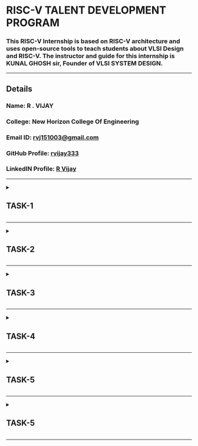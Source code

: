 # RISC-V TALENT DEVELOPMENT PROGRAM

### This RISC-V Internship is based on RISC-V architecture and uses open-source tools to teach students about VLSI Design and RISC-V. The instructor and guide for this internship is KUNAL GHOSH sir, Founder of VLSI SYSTEM DESIGN.

---

## Details

### Name: R . VIJAY
### College: New Horizon College Of Engineering
### Email ID: rvj151003@gmail.com
### GitHub Profile: [rvijay333](https://github.com/rvijay333)
### LinkedIN Profile: [R Vijay](https://www.linkedin.com/in/r-vijay-5085022a4)

---


<details>
<summary><h2><strong>TASK-1</strong></h2></summary>

## Description
This is the TASK 1.  
The code is first typed in the *leafpad editor*.  

The C code is run in the RISC-V compiler using the -O1 optimization flag. It is seen here that at the main block, the number of instruction sets is *15*.

Similarly, we run the C code in the RISC-V compiler using the -Ofast optimization flag. It can be seen that the number of instructions has reduced to *12 instruction sets*, which indicates that the processing speed increases.

### Example: 
- *Main ending address* = 101B0  
- *Main starting address* = 10184  
  Subtracting them:  
  101B0 - 10184 = 2C  
  2C ÷ 4 = 0B (11 instructions) using -Ofast.

Similarly, when we repeat the process using -Ofast, the instructions reduce, indicating a faster way.

---

## Screenshots Task 1
<details>
  <br>
  
![ Screenshot 1](https://github.com/rvijay333/RISC-V-Talent-Development-Program/blob/main/VirtualBox_vsdworkshop_code_sumoneton.png)
  
![ Screenshot 2](https://github.com/rvijay333/RISC-V-Talent-Development-Program/blob/main/VirtualBox_vsdworkshop_codeofast.png)

![ Screenshot 3](https://github.com/rvijay333/RISC-V-Talent-Development-Program/blob/main/VirtualBox_vsdworkshop_main_ofast.png)

![ Screenshot 4](https://github.com/rvijay333/RISC-V-Talent-Development-Program/blob/main/VirtualBox_vsdworkshop_main_sumoneton.png)

</details>

</details>


<hr>
<details>
  <summary><h2><strong>TASK-2</strong></h2></summary>

## Description
In this task we understand the way to debug the code.
we use specific commands to , check the values stored in our registers and pointers . This hepls us to manage and understand the functioning of the code .
we also compile and get the output of our code in risc_v compiler .

- *the initial stack pointer value is* = 3FFFFFFB50
- *the subtracted value is 16(decimal)*
- *the final value stored in stack pointer is* = 3FFFFFFB50-10(*hexa-decimal*)
- = 3FFFFFF40 *as shown below*

  
## Screenshots Task 2
<details>
  <br>
  
![ Screenshot 1](https://github.com/rvijay333/RISC-V-Talent-Development-Program/blob/main/VirtualBox_vsdworkshop_output_riscv_task2.png)

![ Screenshot 1](https://github.com/rvijay333/RISC-V-Talent-Development-Program/blob/main/task2_riscv_11_01_24.png)

</details>
---

<h2>Write a simple c program :</h2>
<h3>C program to calculate area of a circle</h3>

<details>
  <br>

![C_program](https://github.com/user-attachments/assets/0eab6427-aa44-4487-9d2d-4c11e178ad2e)

</details>

<h2>Compilation using Spike :</h2>
<h3>O1-</h3>

<details>
  <br>

![Screenshot from 2025-01-13 22-28-19](https://github.com/user-attachments/assets/bc0543d2-31ba-4945-a2de-293e1026e0e8)
</details>
 


<h3>object dump for O1 -</h3>

<details>
  <br>

![o1objdump](https://github.com/user-attachments/assets/27b338d4-a331-439f-a3ec-8ca6b8a2f123)
</details>
 

<h3>Ofast -</h3>
<details>
  <br>

![Screenshot from 2025-01-13 22-23-00](https://github.com/user-attachments/assets/a7b45986-028d-4570-aaa0-ac8397133fc3)
</details>



<h3>Object dump for Ofast -</h3>
<details>
  <br>

![ofastobjdump](https://github.com/user-attachments/assets/e145d3c3-599f-49b0-aafb-b3d46b0b62b1)
</details>
</details>
<hr>

<details>
  <summary><h2><strong>TASK-3</strong></h2></summary>

<h2>RISC-V Instructions</h2>

<h2>RISC-V uses six basic instruction formats:</h2></p>
<p><h3><u>1. <ins>R-Type:</ins></u></h3> For register-register operations (e.g., add, sub).</p>
<p><h3><u>2. <ins>I-Type:</ins></u></h3> For immediate operations and loads (e.g., addi, ld).</p>
<p><h3><u>3. <ins>S-Type:</ins></u></h3> For store instructions (e.g., sd).</p>
<p><h3><u>4. <ins>B-Type:</ins></u></h3> For branch instructions (e.g., beq, bne).</p>
<p><h3><u>5. <ins>U-Type:</ins></u></h3> For instructions like lui and auipc.</p>
<p><h3><u>6. <ins>J-Type:</ins></u></h3> For jump instructions (e.g., jal).</p>

<h2>Each format has fixed fields:</h2>

<p><h3>1. <ins>opcode:</ins></h3> Identifies the instruction type.</p>
<p><h3>2. <ins>funct3 and funct7</ins>:</h3> Further specify the instruction.</p>
<p><h3>3. <ins>rd, rs1, rs2</ins>:</h3> Register destinations and sources.</p>
<p><h3>4. <ins>imm:</ins>/h3> Immediate values (encoded differently depending on the format).</p>

<h2>Each instruction's binary code is derived by filling in the fields based on the instruction's format. For example:</h2>

ld a2, 1800(gp):
        Type: I-Type
        Fields:
            opcode[6:0]: 0000011 (Load instruction).
            rd[11:7]: 01010 (a2).
            funct3[14:12]: 011 (Load double-word).
            rs1[19:15]: 00100 (gp).
            imm[31:20]: 011100000000 (1800 in decimal).
        Final binary: 01110000000000100011010110000011
        Hexadecimal: 0x7081b603
'''
<p>Then we need to identify the opcode, funct3, and funct7 values for each instruction.</p>
<p>Decode the immediate value formats for I-Type, S-Type, and J-Type instructions.</p>

<h2>RISC-V uses register aliases (x0 to x31), but their corresponding numbers are encoded in the instruction:</h2>

       x10 is a0 (binary: 01010).
       x11 is a1 (binary: 01011).
       x2 is sp (binary: 00010), and so on.
<h2>The objdump file : </h2>
<details>
  <br>

![ofastobjdump](https://github.com/user-attachments/assets/679d6c42-d7d2-4d02-924c-4e30c569544d)
</details>


<h2> This has the following RISC-V instructions - </h2>
<p>1. ld</p>
<p>2. lui</p>
<p>3. addi</p>
<p>4. sd</p>
<p>5. jal</p>
<p>6. ret (pseudo-instruction for jalr x0, ra, 0)</p>
<p>7. auipc</p>
<p>8. beqz (pseudo-instruction for beq)</p>
<p>9. j (jump instruction)</p>
<p>10. sub</p>
<p>11. li (pseudo-instruction for addi x, x0, imm)</p>
<p>12. lw</p>
<p>13. jalr</p>
<p>14. bne</p>
<p>15. call (pseudo-instruction for jal)</p>

<h2> The 32-bit pattern for the above instructions are :</h2>

| #  | Instruction   |         32-bit pattern           | Opcode   | Funct3  | Funct7   | Imm/Offset           |
|----| ------------- | -------------------------------- | -------- | ------- | -------- | -------------------- |
| 1  | ld            | 01110000000000100011010110000011 | 0000011  | 011     | -        | 1800                 |
| 2  | lui           | 00000000001000010100110101101111 | 0110111  | -       | -        | 0x21000              |
| 3  | addi          | 11111111111100010000100100010011 | 0010011  | 000     | -        | -1 (Immediate)       |
| 4  | sd            | 00000000000101000011010010010011 | 0100011  | 011     | -        | Offset from rs1      |
| 5  | jal           | 00110100000000000000000011101111 | 1101111  | -       | -        | Offset to label      |
| 6  | ret           | 00000000000000000000000001100111 | 1100111  | 000     | -        | (Uses ra)            |
| 7  | auipc         | 11111111111100000110101000101111 | 0010111  | -       | -        | Upper Immediate      |
| 8  | beqz          | 00000000110100000110010011100011 | 1100011  | 000     | -        | Relative Offset      |
| 9  | j             | 00001100000000000000000011001111 | 1101111  | -       | -        | Offset to jump       |
| 10 | sub           | 01000000101001010000010110110011 | 0110011  | 000     | 0100000  | (From rs1 and rs2)   |
| 11 | li            | 11111111111100000000100010010011 | 0010011  | 000     | -        | -1 (Immediate)       |
| 12 | lw            | 00000000000101001000010010000011 | 0000011  | 010     | -        | Load address offset  |
| 13 | jalr          | 00000000000001000000000011100111 | 1100111  | 000     | -        | Indirect jump offset |
| 14 | bne           | 00000000000100000001010011100011 | 1100011  | 001     | -        | Relative Offset      |
| 15 | call          | 00000000000000000000000011101111 | 1101111  | -       | -        | Offset to function   |

----
</details>
</details>
<hr>

<details>
  <summary><h2><strong>TASK-4</strong></h2></summary>

#### Following are the differences between standard RISCV ISA and the Instruction Set given in the reference repository:  
  
|  **Operation**  |  **Standard RISCV ISA**  |  **Hardcoded ISA**  |  
|  :----:  |  :----:  |  :----:  |  
|  ADD R6, R2, R1  |  32'h00110333  |  32'h02208300  |  
|  SUB R7, R1, R2  |  32'h402083b3  |  32'h02209380  |  
|  AND R8, R1, R3  |  32'h0030f433  |  32'h0230a400  |  
|  OR R9, R2, R5  |  32'h005164b3  |  32'h02513480  |  
|  XOR R10, R1, R4  |  32'h0040c533  |  32'h0240c500  |  
|  SLT R1, R2, R4  |  32'h0045a0b3  |  32'h02415580  |  
|  ADDI R12, R4, 5  |  32'h004120b3  |  32'h00520600  |  
|  BEQ R0, R0, 15  |  32'h00000f63  |  32'h00f00002  |  
|  SW R3, R1, 2  |  32'h0030a123  |  32'h00209181  |  
|  LW R13, R1, 2  |  32'h0020a683  |  32'h00208681  |  
|  SRL R16, R14, R2  |  32'h0030a123  |  32'h00271803  |
|  SLL R15, R1, R2  |  32'h002097b3  |  32'h00208783  |   
  

#### * Output Waveform of various instructions * 
<details>
  <br>



![OUTPUT WAVEFORMS](https://github.com/rvijay333/RISC-V-Talent-Development-Program/blob/main/task4.png)
</details>
___
</details>
<hr>


<details>
  <summary><h2><strong>TASK-5</strong></h2></summary>

# Flip-Flop Simulation with Selection Indicators on VSDSquadron Mini

## Overview
This project demonstrates how to simulate four types of flip‑flops (SR, JK, T, and D) on the VSDSquadron Mini board, which is based on the CH32V00x RISC-V microcontroller. The user can select which flip‑flop to operate by pressing one of four dedicated buttons. Two additional input buttons feed the flip‑flop’s binary inputs (S, R, J, K, T, or D), and the outputs **Q** and **~Q** are shown on two LEDs. Additionally, four extra indicator LEDs light up to show which flip‑flop is currently selected, and two more LEDs display which input buttons are pressed.

### Features
- **4 Flip‑Flop Modes**: SR, JK, T, D
- **Selection Indicators**: Each flip‑flop mode has a dedicated LED.
- **Input Indicators**: Two LEDs show which input buttons are currently pressed.
- **Output LEDs**: Always show **Q** and **¬Q** for every flip‑flop type.
- **GPIO-Based**: Entirely uses GPIO pins for inputs and outputs—no extra multiplexers needed.

### Components Required

| Component                   | Quantity | Purpose/Description                                |
|-----------------------------|----------|----------------------------------------------------|
| VSDSquadron Mini Board      | 1        | The RISC-V microcontroller development board.      |
| Push Buttons                | 6        | 4 for flip‑flop selection, 2 for input bits.         |
| LEDs                        | 8        | 2 for input indicators, 2 for outputs, 4 for flip‑flop selection. |
| Resistors (330 Ω)           | 8        | Current-limiting for each LED.                     |
| Breadboard                  | 1        | For prototyping and wiring.                        |
| Jumper Wires                | ~20      | For making connections.                            |
| USB-C Cable                 | 1        | To power and program the VSDSquadron Mini.         |

## Circuit Connections

### Power & Ground
- **VSDSquadron Mini 3.3 V** → Breadboard’s top (red) power rail.
- **VSDSquadron Mini GND** → Breadboard’s bottom (blue) ground rail.

### Flip‑Flop Selection Buttons (active low)
- **SR** → PD0  
- **JK** → PD1  
- **T** → PD2  
- **D** → PD3  
*Each button’s other terminal connects to ground.*

### Input Buttons (active low)
- **BTN_IN1** → PD4  
- **BTN_IN2** → PD5  
*Each button’s other terminal connects to ground.*

### Input Indicator LEDs (active high) on Port D
- **LED_IN1** anode → PD6 → (330 Ω resistor) → GND  
- **LED_IN2** anode → PD7 → (330 Ω resistor) → GND

### Output LEDs (active high) on Port C
- **LED_OUT1 (Q)** anode → PC0 → (330 Ω resistor) → GND  
- **LED_OUT2 (¬Q)** anode → PC1 → (330 Ω resistor) → GND

### Selection Indicator LEDs (active high) on Port C
- **LED_SEL_SR** anode → PC2 → (330 Ω resistor) → GND  
- **LED_SEL_JK** anode → PC3 → (330 Ω resistor) → GND  
- **LED_SEL_T** anode → PC4 → (330 Ω resistor) → GND  
- **LED_SEL_D** anode → PC5 → (330 Ω resistor) → GND

## Working Principle
1. **Selection**: Press one of the four flip‑flop selection buttons. The corresponding selection LED lights up.
2. **Input**: Provide binary inputs by pressing BTN_IN1 (in1) and BTN_IN2 (in2). The input indicator LEDs show which buttons are pressed.
3. **Processing**: The `ProcessFlipFlop` function applies the logic for SR, JK, T, or D flip‑flops to determine the new state **Q**.
4. **Outputs**: Two LEDs always display **Q** and **¬Q**, regardless of flip‑flop type.
5. **Visual Feedback**: After a short delay, the selection resets so the user can choose another flip‑flop type.

## Truth Tables (Summary)

### SR Flip‑Flop
| S | R | Action             | Q (New)     |
|---|---|--------------------|-------------|
| 0 | 0 | No change          | Q stays same|
| 0 | 1 | Reset Q to 0       | Q = 0       |
| 1 | 0 | Set Q to 1         | Q = 1       |
| 1 | 1 | Invalid (No change) | Q stays same|

### JK Flip‑Flop
| J | K | Action                | Q (New)     |
|---|---|-----------------------|-------------|
| 0 | 0 | No change             | Q stays same|
| 0 | 1 | Reset (Q = 0)         | Q = 0       |
| 1 | 0 | Set (Q = 1)           | Q = 1       |
| 1 | 1 | Toggle (Q = ~Q)       | Q toggles   |

### T Flip‑Flop
| T | Action       | Q (New)     |
|---|--------------|-------------|
| 0 | No change    | Q stays same|
| 1 | Toggle Q     | Q = ~Q      |

### D Flip‑Flop
| D | Action       | Q (New)     |
|---|--------------|-------------|
| 0 | Q = 0        | Q = 0       |
| 1 | Q = 1        | Q = 1       |

### CIRCUIT DIAGRAM 

<details>
  <br>

![CIRCUIT DIAGRAM](https://github.com/rvijay333/RISC-V-Talent-Development-Program/blob/main/flip_flops_using_vsd_squadron_mini.png)
</details>

</details>




<hr>

<details>
  <summary><h2><strong>TASK-5</strong></h2></summary>
```c
// This is a C code snippet.
#include <stdio.h>
int main(void) {
    printf("Hello, World!\n");
    return 0;
}

  

</details>
<hr>
